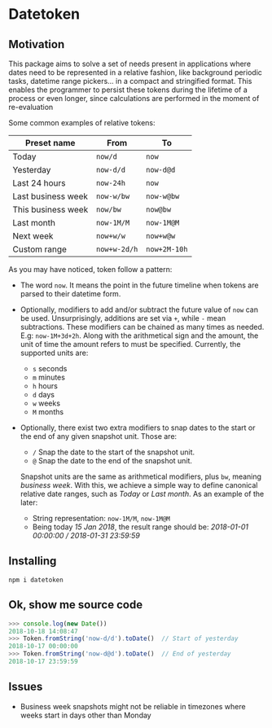 # Datetoken

## Motivation

This package aims to solve a set of needs present in applications where
dates need to be represented in a relative fashion, like background periodic 
tasks, datetime range pickers... in a compact and stringified format. This
enables the programmer to persist these tokens during the lifetime of a
process or even longer, since calculations are performed in the moment of
re-evaluation

Some common examples of relative tokens:

| Preset name        | From         | To           |
|--------------------|--------------|--------------|
| Today              | `now/d`      | `now`        |
| Yesterday          | `now-d/d`    | `now-d@d`    |
| Last 24 hours      | `now-24h`    | `now`        |
| Last business week | `now-w/bw`   | `now-w@bw`   |
| This business week | `now/bw`     | `now@bw`     |
| Last month         | `now-1M/M`   | `now-1M@M`   |
| Next week          | `now+w/w`    | `now+w@w`    |
| Custom range       | `now+w-2d/h` | `now+2M-10h` |


As you may have noticed, token follow a pattern:

- The word `now`. It means the point in the future timeline when tokens are
  parsed to their datetime form.
- Optionally, modifiers to add and/or subtract the future value of `now` can 
  be used. Unsurprisingly, additions are set via `+`, while `-` mean
  subtractions. These modifiers can be chained as many times as needed. 
  E.g: `now-1M+3d+2h`. Along with the arithmetical sign and the amount, the
  unit of time the amount refers to must be specified. Currently, the supported
  units are:
  - `s` seconds
  - `m` minutes
  - `h` hours
  - `d` days
  - `w` weeks
  - `M` months
- Optionally, there exist two extra modifiers to snap dates to the start or the
  end of any given snapshot unit. Those are:
  - `/` Snap the date to the start of the snapshot unit.
  - `@` Snap the date to the end of the snapshot unit.

  Snapshot units are the same as arithmetical modifiers, plus `bw`, meaning
  _business week_. With this, we achieve a simple way to define canonical
  relative date ranges, such as _Today_ or _Last month_. As an example of
  the later:

  - String representation: `now-1M/M`, `now-1M@M`
  - Being today _15 Jan 2018_, the result range should be:
    _2018-01-01 00:00:00 / 2018-01-31 23:59:59_


## Installing


```shell
npm i datetoken
```


## Ok, show me source code

```javascript
>>> console.log(new Date())
2018-10-18 14:08:47
>>> Token.fromString('now-d/d').toDate()  // Start of yesterday
2018-10-17 00:00:00
>>> Token.fromString('now-d@d').toDate()  // End of yesterday
2018-10-17 23:59:59
```

## Issues

- Business week snapshots might not be reliable in timezones where weeks
  start in days other than Monday


